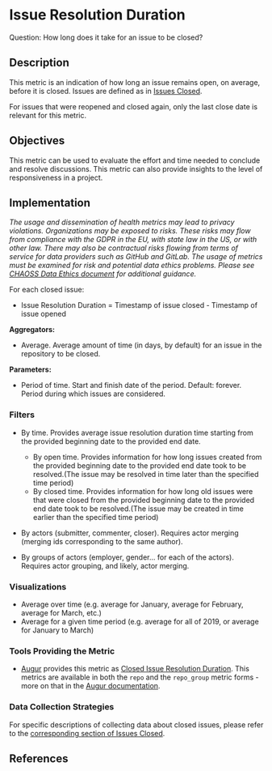 # Issue Resolution Duration

Question: How long does it take for an issue to be closed?

## Description
This metric is an indication of how long an issue remains open, on average, before it is closed. 
Issues are defined as in [Issues Closed](https://chaoss.community/metric-issues-closed/).

For issues that were reopened and closed again, only the last close date is relevant for this metric.

## Objectives
This metric can be used to evaluate the effort and time needed to conclude and resolve discussions. This metric can also provide insights to the level of responsiveness in a project.

## Implementation
*The usage and dissemination of health metrics may lead to privacy violations. Organizations may be exposed to risks. These risks may flow from compliance with the GDPR in the EU, with state law in the US, or with other law. There may also be contractual risks flowing from terms of service for data providers such as GitHub and GitLab. The usage of metrics must be examined for risk and potential data ethics problems. Please see [CHAOSS Data Ethics document](https://github.com/chaoss/community/blob/main/data-use-statement.md) for additional guidance.*

For each closed issue:
* Issue Resolution Duration = Timestamp of issue closed - Timestamp of issue opened 

**Aggregators:**
* Average. Average amount of time (in days, by default) for an issue in the repository to be closed.

**Parameters:**
* Period of time. Start and finish date of the period. Default: forever.  
    Period during which issues are considered.


### Filters

* By time. Provides average issue resolution duration time starting from the provided beginning date to the provided end date.
  - By open time. Provides information for how long issues created from the provided beginning date to the provided end date took to be resolved.(The issue may be resolved in time later than the specified time period)
  - By closed time. Provides information for how long old issues were that were closed from the provided beginning date to the provided end date took to be resolved.(The issue may be created in time earlier than the specified time period)

* By actors (submitter, commenter, closer). Requires actor merging (merging ids corresponding to the same author).

* By groups of actors (employer, gender... for each of the actors). Requires actor grouping, and likely, actor merging.



### Visualizations

* Average over time (e.g. average for January, average for February, average for March, etc.)
* Average for a given time period (e.g. average for all of 2019, or average for January to March)


### Tools Providing the Metric

* [Augur](http://augur.osshealth.io/) provides this metric as [Closed Issue Resolution Duration](http://augur.osshealth.io/api_docs/#api-Evolution-Closed_Issue_Resolution_Duration_Repo_). This metrics are available in both the `repo` and the `repo_group` metric forms - more on that in the [Augur documentation](https://oss-augur.readthedocs.io/en/master/getting-started/create-a-metric/overview.html#metric-forms).


### Data Collection Strategies

For specific descriptions of collecting data about closed issues, please refer to the [corresponding section of Issues Closed](https://chaoss.community/metric-issues-closed/).


## References

